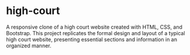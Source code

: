 # high-court
A responsive clone of a high court website created with HTML, CSS, and Bootstrap. This project replicates the formal design and layout of a typical high court website, presenting essential sections and information in an organized manner.
